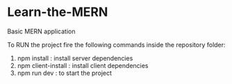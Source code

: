 # Learn-the-MERN
Basic MERN application

To RUN the project fire the following commands inside the repository folder:
1) npm install             : install server dependencies
2) npm client-install      : install client dependencies 
3) npm run dev             : to start the project
